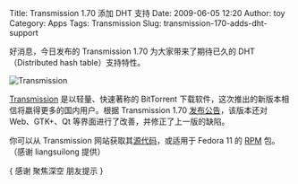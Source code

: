 Title: Transmission 1.70 添加 DHT 支持
Date: 2009-06-05 12:20
Author: toy
Category: Apps
Tags: Transmission
Slug: transmission-170-adds-dht-support

好消息，今日发布的 Transmission 1.70 为大家带来了期待已久的
DHT（Distributed hash table）支持特性。

![Transmission](http://i.linuxtoy.org/i/2007/04/transmission.png)

[Transmission](http://linuxtoy.org/tag/transmission)
是以轻量、快速著称的 BitTorrent
下载软件，这次推出的新版本相信将嬴得更多的国内用户。根据 Transmission
1.70 [发布公告](http://www.transmissionbt.com/index.php)，该版本还对
Web、GTK+、Qt 等界面进行了改善，并修正了上一版的缺陷。

你可以从 Transmission
网站获取其[源代码](http://www.transmissionbt.com/download.php)，或适用于
Fedora 11 的
[RPM](http://rpm4fc-cn.googlecode.com/files/transmission-1.70-1.fc11.x86\_64.rpm)
包。（感谢 liangsuilong 提供）

{ 感谢 聚焦深空 朋友提示 }
